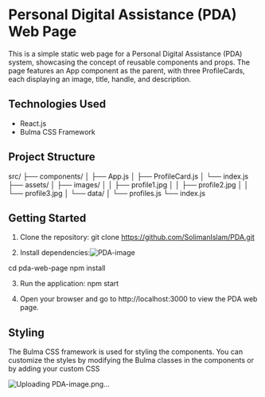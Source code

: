 # Personal Digital Assistance (PDA) Web Page

This is a simple static web page for a Personal Digital Assistance (PDA) system, showcasing the concept of reusable components and props. The page features an App component as the parent, with three ProfileCards, each displaying an image, title, handle, and description.

## Technologies Used

- React.js
- Bulma CSS Framework

## Project Structure
src/
├── components/
│ ├── App.js
│ ├── ProfileCard.js
│ └── index.js
├── assets/
│ ├── images/
│ │ ├── profile1.jpg
│ │ ├── profile2.jpg
│ │ └── profile3.jpg
│ └── data/
│ └── profiles.js
└── index.js

## Getting Started

1. Clone the repository:
   git clone https://github.com/SolimanIslam/PDA.git
   
2. Install dependencies:![PDA-image](https://github.com/SolimanIslam/PDA/assets/136899518/4eddd321-5e15-4dc7-8fa1-19f4b8181a70)

  cd pda-web-page
  npm install

3. Run the application:
  npm start

4. Open your browser and go to http://localhost:3000 to view the PDA web page.



## Styling
The Bulma CSS framework is used for styling the components. You can customize the styles by modifying the Bulma classes in the components or by adding your custom CSS

![Uploading PDA-image.png…]()
